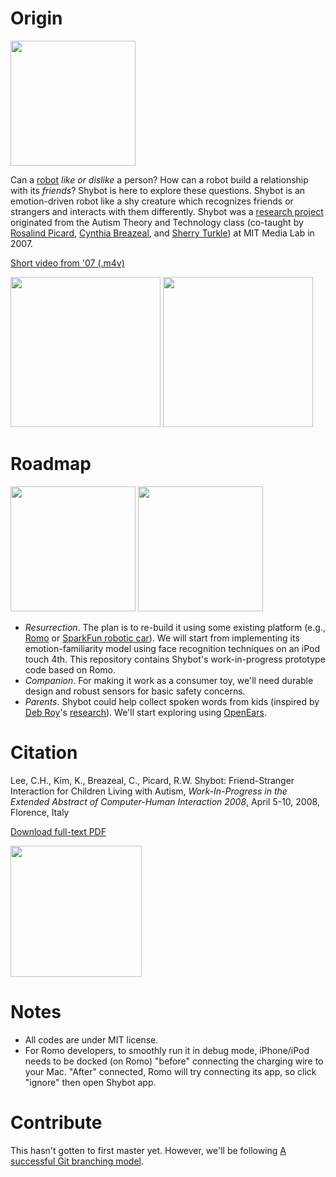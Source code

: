 Origin
======

<img src="http://upload.wikimedia.org/wikipedia/commons/thumb/d/d3/Kou-Kou_by_Georgios_Iakovidis.jpg/200px-Kou-Kou_by_Georgios_Iakovidis.jpg" height=200 />

Can a [robot](http://www.youtube.com/watch?v=3PMlDidyG_I "StarTrek: Measure of a Man") _like or dislike_ a person? How can a robot build a relationship with its _friends_? 
Shybot is here to explore these questions.
Shybot is an emotion-driven robot like a shy creature which recognizes friends or strangers and 
interacts with them differently. Shybot was a 
[research project](http://affect.media.mit.edu/projects.php?id=2306 "Affective Computing Group") 
originated from the Autism Theory and Technology class 
(co-taught by [Rosalind Picard](http://www.bbc.co.uk/news/technology-24652902?SThisFB), 
[Cynthia Breazeal](http://www.ted.com/talks/cynthia_breazeal_the_rise_of_personal_robots.html), and 
[Sherry Turkle](http://www.youtube.com/watch?v=Ikn-_myAfhQ)) at MIT Media Lab in 2007. 

[Short video from '07 (.m4v)](https://github.com/jackylee0424/shybot/blob/master/doc/shybot_07short.m4v?raw=true)

<img src="https://raw.github.com/jackylee0424/shybot/master/doc/shybot_07a.jpg" height=240 />
<img src="https://raw.github.com/jackylee0424/shybot/master/doc/shybot_07b.jpg" height=240 />



Roadmap
======
<img src="https://raw.github.com/jackylee0424/shybot/master/doc/shybot_v1.png" height=200 />
<img src="https://raw.github.com/jackylee0424/shybot/master/doc/shybot_13a.png" height=200 />

- _Resurrection_. The plan is to re-build it using some existing platform (e.g., [Romo](http://romotive.com/ "iPhone/iPod extension toy car")
or [SparkFun robotic car](https://www.sparkfun.com/products/10825)). 
We will start from implementing its emotion-familiarity model using face recognition techniques on an iPod touch 4th.
This repository contains Shybot's work-in-progress prototype code based on Romo. 
- _Companion_. For making it work as a consumer toy, we'll need durable design and robust sensors for basic safety concerns.
- _Parents_. Shybot could help collect spoken words from kids (inspired by [Deb Roy](http://www.ted.com/talks/deb_roy_the_birth_of_a_word.html "Deb's Ted Talk")'s [research](http://dkroy.media.mit.edu/publications/)).
We'll start exploring using [OpenEars](http://www.politepix.com/openears/).


Citation
======

Lee, C.H., Kim, K., Breazeal, C., Picard, R.W. Shybot: Friend-Stranger Interaction for Children Living with Autism, _Work-In-Progress in the Extended Abstract of Computer-Human Interaction 2008_, April 5-10, 2008, Florence, Italy

[Download full-text PDF](https://github.com/jackylee0424/shybot/blob/master/reference/chi08_shybot-lee.pdf?raw=true)

<img src="https://raw.github.com/jackylee0424/shybot/master/doc/shybot_07c.jpg" height=210 />

Notes
======
- All codes are under MIT license.
- For Romo developers, to smoothly run it in debug mode, iPhone/iPod needs to be docked (on Romo) "before" connecting the charging wire to your Mac. "After" connected, Romo will try connecting its app, so click "ignore" then open Shybot app.


Contribute
======
This hasn't gotten to first master yet. 
However, we'll be following [A successful Git branching model](http://nvie.com/posts/a-successful-git-branching-model/).
